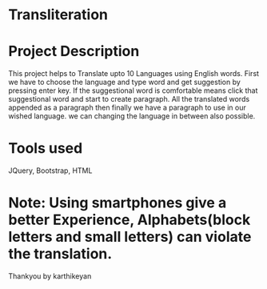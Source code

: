 # Transliteration

# Project Description
This project helps to Translate upto 10 Languages using English words. First we have to choose the language and type word and get suggestion by pressing enter key. If the suggestional word is comfortable means click that suggestional word and start to create paragraph. All the translated words appended as a paragraph then finally we have a paragraph to use in our wished language. we can changing the language in between also possible. 
# Tools used
JQuery,
Bootstrap,
HTML

# Note: Using smartphones give a better Experience, Alphabets(block letters and small letters) can violate the translation. 

Thankyou by karthikeyan
